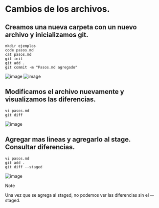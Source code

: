 # Cambios de los archivos.
## Creamos una nueva carpeta con un nuevo archivo y inicializamos git.
```
mkdir ejemplos
code pasos.md
cat pasos.md
git init
git add .
git commit -m "Pasos.md agregado" 
```
![image](https://github.com/user-attachments/assets/a3126a18-73d9-4848-8fa7-06324c918c0a)
![image](https://github.com/user-attachments/assets/cf12df61-91a8-4775-8943-dd3531073d0c)

## Modificamos el archivo nuevamente y visualizamos las diferencias.
```
vi pasos.md
git diff
```
![image](https://github.com/user-attachments/assets/f92b429c-4ed7-42bb-abfd-b3ebf0e4366f)

## Agregar mas lineas y agregarlo al stage. Consultar diferencias.
```
vi pasos.md
git add .
git diff --staged
```
![image](https://github.com/user-attachments/assets/655e11ac-7819-4fd3-9128-6544ecd0c42b)

> [!NOTE]
> Una vez que se agrega al staged, no podemos ver las diferencias sin el --staged.
